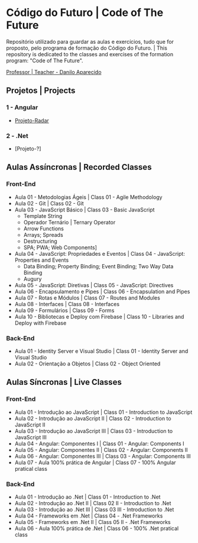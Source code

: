 # Código do Futuro | Code of The Future

Repositório utilizado para guardar as aulas e exercícios, tudo que for proposto, pelo programa de formação do Código do Futuro. | This repository is dedicated to the classes and exercises of the formation program: "Code of The Future".

[Professor | Teacher - Danilo Aparecido](https://www.linkedin.com/search/results/all/?heroEntityKey=urn%3Ali%3Afsd_profile%3AACoAAAce0SUBo-evw_-UTiCDvRgyEhMratZT51A&keywords=danilo%20aparecido%20dos%20santos&origin=RICH_QUERY_SUGGESTION&position=0&searchId=ce8d26d2-4dca-4800-a1d2-a0dd65fdf5d3&sid=nkG)


## Projetos | Projects

### 1 - Angular
- [Projeto-Radar](https://github.com/GusGul/projeto-radar)
### 2 - .Net
- [Projeto-?]


## Aulas Assíncronas | Recorded Classes

### Front-End

- Aula 01 - Metodologias Ágeis | Class 01 - Agile Methodology
- Aula 02 - Git | Class 02 - Git
- Aula 03 - JavaScript Básico | Class 03 - Basic JavaScript
  - Template String
  - Operador Ternário | Ternary Operator
  - Arrow Functions
  - Arrays; Spreads
  - Destructuring
  - SPA; PWA; Web Components]
- Aula 04 - JavaScript: Propriedades e Eventos | Class 04 - JavaScript: Properties and Events
  - Data Binding; Property Binding; Event Binding; Two Way Data Binding
  - Augury
- Aula 05 - JavaScript: Diretivas | Class 05 - JavaScript: Directives
- Aula 06 - Encapsulamento e Pipes | Class 06 - Encapsulation and Pipes
- Aula 07 - Rotas e Módulos | Class 07 - Routes and Modules
- Aula 08 - Interfaces | Class 08 - Interfaces
- Aula 09 - Formulários | Class 09 - Forms
- Aula 10 - Bibliotecas e Deploy com Firebase | Class 10 - Libraries and Deploy with Firebase

### Back-End

- Aula 01 - Identity Server e Visual Studio | Class 01 - Identity Server and Visual Studio
- Aula 02 - Orientação a Objetos | Class 02 - Object Oriented


## Aulas Síncronas | Live Classes

### Front-End

- Aula 01 - Introdução ao JavaScript | Class 01 - Introduction to JavaScript
- Aula 02 - Introdução ao JavaScript II | Class 02 - Introduction to JavaScript II
- Aula 03 - Introdução ao JavaScript III | Class 03 - Introduction to JavaScript III
- Aula 04 - Angular: Componentes I | Class 01 - Angular: Components I
- Aula 05 - Angular: Componentes II | Class 02 - Angular: Components II 
- Aula 06 - Angular: Componentes III | Class 03 - Angular: Components III
- Aula 07 - Aula 100% prática de Angular | Class 07 - 100% Angular pratical class

### Back-End

- Aula 01 - Introdução ao .Net | Class 01 - Introduction to .Net
- Aula 02 - Introdução ao .Net II | Class 02 II - Introduction to .Net
- Aula 03 - Introdução ao .Net III | Class 03 III - Introduction to .Net
- Aula 04 - Frameworks em .Net | Class 04 - .Net Frameworks
- Aula 05 - Frameworks em .Net II | Class 05 II - .Net Frameworks
- Aula 06 - Aula 100% prática de .Net | Class 06 - 100% .Net pratical class

